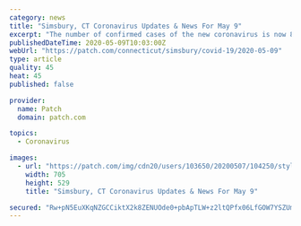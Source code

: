 ```yaml
---
category: news
title: "Simsbury, CT Coronavirus Updates & News For May 9"
excerpt: "The number of confirmed cases of the new coronavirus is now 81 in Simsbury, according to state health officials. The number of confirmed cases of the new coronavirus is now 81 in Simsbury. (Shutterstock) SIMSBURY, CT — The number of confirmed cases of the new coronavirus has reached 81 in Simsbury, with eight related deaths, according to the ..."
publishedDateTime: 2020-05-09T10:03:00Z
webUrl: "https://patch.com/connecticut/simsbury/covid-19/2020-05-09"
type: article
quality: 45
heat: 45
published: false

provider:
  name: Patch
  domain: patch.com

topics:
  - Coronavirus

images:
  - url: "https://patch.com/img/cdn20/users/103650/20200507/104250/styles/patch_image/public/coronavirus-shutterstock-1682470237___07224152218.jpg"
    width: 705
    height: 529
    title: "Simsbury, CT Coronavirus Updates & News For May 9"

secured: "Rw+pN5EuXKqNZGCCiktX2k8ZENUOde0+pbApTLW+z2ltQPfx06LfGOW7YSZUmYRlJ8degrMERw4xib532WH4ZyBVZxnz8rxbihlN3v0wXkMakwFYAHCd+0FWy6uCsr7eGgGdoImXTodvYhomhc+YVZpXxMn/erB84V62VlzbgFgjLkRov8TM+O5DdWynAc2M1kCPoO4xhpaGi/Xbe4U3i1IrTQf8s8AMYioQumybziXOqMM2kRapR2UZqidYlcof2/hbiHvK7jr3RT/1Ut0onNwxJDKDhAXc5Lw+yveLJQCXiEfgyauT0+YVeKG6KPON;YbA73zBUMqNBCgtjvD5c+Q=="
---
```


